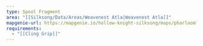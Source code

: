 ```yaml
---
type: Spool Fragment
area: "[[Silksong/Data/Areas/Weavenest Atla|Weavenest Atla]]"
mapgenie-url: https://mapgenie.io/hollow-knight-silksong/maps/pharloom?locationIds=478230
requirements:
  - "[[Cling Grip]]"
---
```

